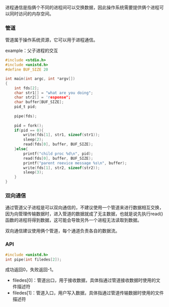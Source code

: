 进程通信是指俩个不同的进程间可以交换数据，因此操作系统需要提供俩个进程可以同时访问的内存空间。



### 管道

管道属于操作系统资源，它可以用于进程通信。

example：父子进程的交互

```c
#include <stdio.h>
#include <unistd.h>
#define BUF_SIZE 20

int main(int argc, int *argv[])
{
    int fds[2];
    char str1[] = "what are you doing";
    char str2[] = 'response";
    char buffer[BUF_SIZE];
    pid_t pid;
    
    pipe(fds);
    
    pid = fork();
    if(pid == 0){
        write(fds[1], str1, sizeof(str1));
        sleep(2);
        read(fds[0], buffer, BUF_SIZE);
    }else{
        printf("child proc %d\n", pid);
        read(fds[0], buffer, BUF_SIZE);
        printf("parent reevice message %s\n", buffer);
        write(fds[1], str2, sizeof(str2));
        sleep(3);
    }
}
```



### 双向通信

通过管道父子进程是可以双向通信的，不建议使用一个管道来进行数据相互交换，因为向管理传输数据时，进入管道的数据就成了无主数据，也就是说先执行read()函数的进程将得到数据，这可能会导致另外一个进程无法读取到数据。



双向通信建议使用俩个管道，每个通道负责各自的数据流。



### API

```c
#include <unistd.h>
int pipe(int filedes[2]);
```

成功返回0，失败返回-1。

- filedes[0]：管道出口，用于接收数据，具体指通过管道接收数据时使用的文件描述符
- filedes[1]：管道入口，用户写入数据，具体指通过管道传输数据时使用的文件描述符

